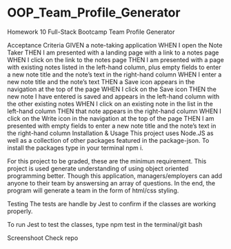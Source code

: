 # OOP_Team_Profile_Generator
Homework 10 Full-Stack Bootcamp
Team Profile Generator

Acceptance Criteria
GIVEN a note-taking application
WHEN I open the Note Taker
THEN I am presented with a landing page with a link to a notes page
WHEN I click on the link to the notes page
THEN I am presented with a page with existing notes listed in the left-hand column, plus empty fields to enter a new note title and the note’s text in the right-hand column
WHEN I enter a new note title and the note’s text
THEN a Save icon appears in the navigation at the top of the page
WHEN I click on the Save icon
THEN the new note I have entered is saved and appears in the left-hand column with the other existing notes
WHEN I click on an existing note in the list in the left-hand column
THEN that note appears in the right-hand column
WHEN I click on the Write icon in the navigation at the top of the page
THEN I am presented with empty fields to enter a new note title and the note’s text in the right-hand column
Installation & Usage
This project uses Node.JS as well as a collection of other packages featured in the package-json. To install the packages type in your terminal npm i.


For this project to be graded, these are the minimun requirement. This project is used generate understanding of using object oriented programming better. Though this application, managers/employers can add anyone to their team by answersing an array of questions. In the end, the program will generate a team in the form of html/css styling. 

Testing
The tests are handle by Jest to confirm if the classes are working properly. 

To run Jest to test the classes, type npm test in the terminal/git bash

Screenshoot 
Check repo
